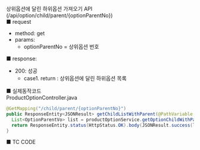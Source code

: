 상위옵션에 달린 하위옵션 가져오기 API (/api/option/child/parent/{optionParentNo})  
■ request
   - method: get
   - params:
      - optionParentNo = 상위옵션 번호  
  
■ response:  
   - 200: 성공  
      - case1. return : 상위옵션에 달린 하위옵션 목록  
  
■ 실제동작코드  
ProductOptionController.java  
```java
@GetMapping("/child/parent/{optionParentNo}")
public ResponseEntity<JSONResult> getChildListWithParent(@PathVariable Long optionParentNo) {
  List<OptionParentVo> list = productOptionService.getOptionChildWithParentList(optionParentNo);
  return ResponseEntity.status(HttpStatus.OK).body(JSONResult.success(list));
}
```
  
■ TC CODE  
  
 <tc code>
